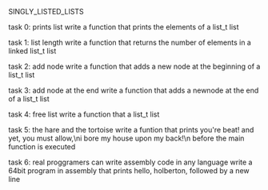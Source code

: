 SINGLY_LISTED_LISTS

task 0: prints list
write a function that prints the elements of a list_t list

task 1: list length
write a function that returns the number of elements in a linked list_t list

task 2: add node
write a function that adds a new node at the beginning of a list_t list

task 3: add node at the end
write a function that adds a newnode at the end of a list_t list

task 4: free list
write a function that a list_t list

task 5: the hare and the tortoise
write a funtion that prints you're beat! and yet, you must allow,\ni bore my house upon my back!\n before the main function is executed

task 6: real proggramers can write assembly code in any language
write a 64bit program in assembly that prints hello, holberton, followed by a new line
